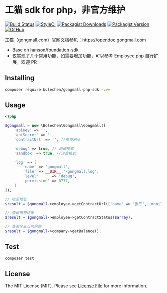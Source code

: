 # 工猫 sdk for php，非官方维护

[![Build Status](https://github.com/bolechen/gongmall-php-sdk/workflows/PHP%20Composer/badge.svg)](https://github.com/bolechen/gongmall-php-sdk/actions)
[![StyleCI](https://github.styleci.io/repos/171791114/shield?branch=master)](https://github.styleci.io/repos/171791114)
[![Packagist Downloads](https://img.shields.io/packagist/dt/bolechen/gongmall-php-sdk)](https://packagist.org/packages/bolechen/gongmall-php-sdk)
[![Packagist Version](https://img.shields.io/packagist/v/bolechen/gongmall-php-sdk)](https://packagist.org/packages/bolechen/gongmall-php-sdk)
[![GitHub](https://img.shields.io/github/license/bolechen/gongmall-php-sdk)](https://github.com/bolechen/gongmall-php-sdk)

工猫（gongmall.com）官网文档参见：https://opendoc.gongmall.com

- Base on [hanson/foundation-sdk](https://github.com/HanSon/foundation-sdk) 
- 仅实现了几个常用功能，如需要增加功能，可以参考 Employee.php 自行扩展，欢迎 PR

## Installing

```bash
composer require bolechen/gongmall-php-sdk -vvv
```

## Usage

```php
<?php

$gongmall = new \Bolechen\Gongmall\Gongmall([
    'apiKey' => '',
    'apiSecret' => '',
    'contractUrl' => '', //电签网址

    'debug' => true, // 调试模式
    'sandbox' => true, //沙盒模式

    'log' => [
        'name' => 'gongmall',
        'file' => __DIR__.'/gongmall.log',
        'level'      => 'debug',
        'permission' => 0777,
    ]
]);

// 电签地址
$result = $gongmall->employee->getContractUrl(['name' => '张三', 'mobile' => 'xxx', 'idNumber' => 'xxx']);

// 查询电签结果
$result = $gongmall->employee->getContractStatus($array);

// 查询企业当前余额
$result = $gongmall->company->getBalance();
```

## Test

```bash
composer test
```

## License

The MIT License (MIT). Please see [License File](LICENSE) for more information.
